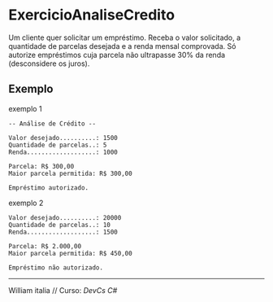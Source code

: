 # ExercicioAnaliseCredito
Um cliente quer solicitar um empréstimo. Receba o valor solicitado, a quantidade de parcelas desejada e a renda mensal comprovada. Só autorize empréstimos cuja parcela não ultrapasse 30% da renda (desconsidere os juros).
## Exemplo 
exemplo 1
```
-- Análise de Crédito --

Valor desejado..........: 1500
Quantidade de parcelas..: 5
Renda...................: 1000

Parcela: R$ 300,00
Maior parcela permitida: R$ 300,00

Empréstimo autorizado.
```
exemplo 2
```
Valor desejado..........: 20000
Quantidade de parcelas..: 10
Renda...................: 1500

Parcela: R$ 2.000,00
Maior parcela permitida: R$ 450,00

Empréstimo não autorizado.
```
---
William italia // Curso: _DevCs C#_